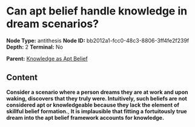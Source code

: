 # Can apt belief handle knowledge in dream scenarios?

**Node Type:** antithesis
**Node ID:** bb2012a1-fcc0-48c3-8806-3ff4fe2f239f
**Depth:** 2
**Terminal:** No

**Parent:** [Knowledge as Apt Belief](knowledge-as-apt-belief.md)

## Content

**Consider a scenario where a person dreams they are at work and upon waking, discovers that they truly were. Intuitively, such beliefs are not considered apt or knowledgeable because they lack the element of skillful belief formation.**, **It is implausible that fitting a fortuitously true dream into the apt belief framework accounts for knowledge.**
